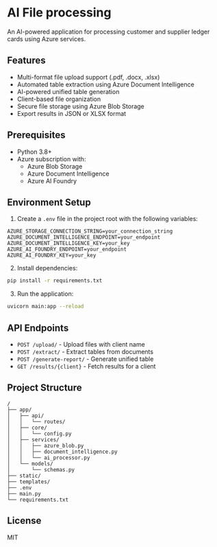 # AI File processing

An AI-powered application for processing customer and supplier ledger cards using Azure services.

## Features

- Multi-format file upload support (.pdf, .docx, .xlsx)
- Automated table extraction using Azure Document Intelligence
- AI-powered unified table generation
- Client-based file organization
- Secure file storage using Azure Blob Storage
- Export results in JSON or XLSX format

## Prerequisites

- Python 3.8+
- Azure subscription with:
  - Azure Blob Storage
  - Azure Document Intelligence
  - Azure AI Foundry

## Environment Setup

1. Create a `.env` file in the project root with the following variables:

```env
AZURE_STORAGE_CONNECTION_STRING=your_connection_string
AZURE_DOCUMENT_INTELLIGENCE_ENDPOINT=your_endpoint
AZURE_DOCUMENT_INTELLIGENCE_KEY=your_key
AZURE_AI_FOUNDRY_ENDPOINT=your_endpoint
AZURE_AI_FOUNDRY_KEY=your_key
```

2. Install dependencies:
```bash
pip install -r requirements.txt
```

3. Run the application:
```bash
uvicorn main:app --reload
```

## API Endpoints

- `POST /upload/` - Upload files with client name
- `POST /extract/` - Extract tables from documents
- `POST /generate-report/` - Generate unified table
- `GET /results/{client}` - Fetch results for a client

## Project Structure

```
/
├── app/
│   ├── api/
│   │   └── routes/
│   ├── core/
│   │   └── config.py
│   ├── services/
│   │   ├── azure_blob.py
│   │   ├── document_intelligence.py
│   │   └── ai_processor.py
│   └── models/
│       └── schemas.py
├── static/
├── templates/
├── .env
├── main.py
└── requirements.txt
```

## License

MIT 
